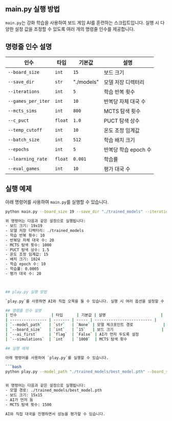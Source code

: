 ## main.py 실행 방법

`main.py`는 강화 학습을 사용하여 보드 게임 AI를 훈련하는 스크립트입니다. 실행 시 다양한 설정 값을 조정할 수 있도록 여러 개의 명령줄 인수를 제공합니다.

## 명령줄 인수 설명
| 인수                 | 타입      | 기본값          | 설명             |
| ------------------ | ------- | ------------ | -------------- |
| `--board_size`     | `int`   | `15`         | 보드 크기          |
| `--save_dir`       | `str`   | "./models"  | 모델 저장 디렉터리     |
| `--iterations`     | `int`   | `5`          | 학습 반복 횟수       |
| `--games_per_iter` | `int`   | `10`         | 반복당 자체 대국 수    |
| `--mcts_sims`      | `int`   | `800`        | MCTS 탐색 횟수     |
| `--c_puct`         | `float` | `1.0`        | PUCT 탐색 상수     |
| `--temp_cutoff`    | `int`   | `10`         | 온도 조정 임계값      |
| `--batch_size`     | `int`   | `512`        | 학습 배치 크기       |
| `--epochs`         | `int`   | `5`          | 반복당 학습 epoch 수 |
| `--learning_rate`  | `float` | `0.001`      | 학습률            |
| `--eval_games`     | `int`   | `10`         | 평가 대국 수        |


## 실행 예제

아래 명령어를 사용하여 `main.py`를 실행할 수 있습니다.

```bash
python main.py --board_size 19 --save_dir "./trained_models" --iterations 10 --games_per_iter 20 --mcts_sims 1000 --c_puct 1.5 --temp_cutoff 15 --batch_size 1024 --epochs 10 --learning_rate 0.0005 --eval_games 20

위 명령어는 다음과 같은 설정으로 실행됩니다:
- 보드 크기: 19x19
- 모델 저장 디렉터리: ./trained_models
- 학습 반복 횟수: 10
- 반복당 자체 대국 수: 20
- MCTS 탐색 횟수: 1000
- PUCT 탐색 상수: 1.5
- 온도 조정 임계값: 15
- 배치 크기: 1024
- 학습 epoch 수: 10
- 학습률: 0.0005
- 평가 대국 수: 20



## play.py 실행 방법

`play.py`를 사용하면 AI와 직접 오목을 둘 수 있습니다. 실행 시 여러 옵션을 설정할 수 있습니다.

## 명령줄 인수 설명
| 인수               | 타입      | 기본값 | 설명                        |
| ---------------- | ------- | ----- | ------------------------- |
| `--model_path`   | `str`   | `None` | 모델 체크포인트 경로             |
| `--board_size`   | `int`   | `15`   | 보드 크기                     |
| `--ai_first`     | `flag`  | `False` | AI가 먼저 두도록 설정            |
| `--simulations`  | `int`   | `1000`  | MCTS 탐색 횟수                 |

## 실행 예제

아래 명령어를 사용하여 `play.py`를 실행할 수 있습니다.

```bash
python play.py --model_path "./trained_models/best_model.pth" --board_size 15 --ai_first --simulations 1500


위 명령어는 다음과 같은 설정으로 실행됩니다:
- 모델 경로: ./trained_models/best_model.pth
- 보드 크기: 15x15
- AI가 먼저 둠
- MCTS 탐색 횟수: 1500

AI와 직접 대국을 진행하면서 성능을 평가할 수 있습니다.


